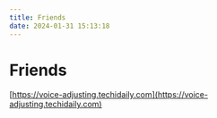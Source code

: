 ```yaml
---
title: Friends
date: 2024-01-31 15:13:18
---
```


# Friends

[https://voice-adjusting.techidaily.com](https://voice-adjusting.techidaily.com)
